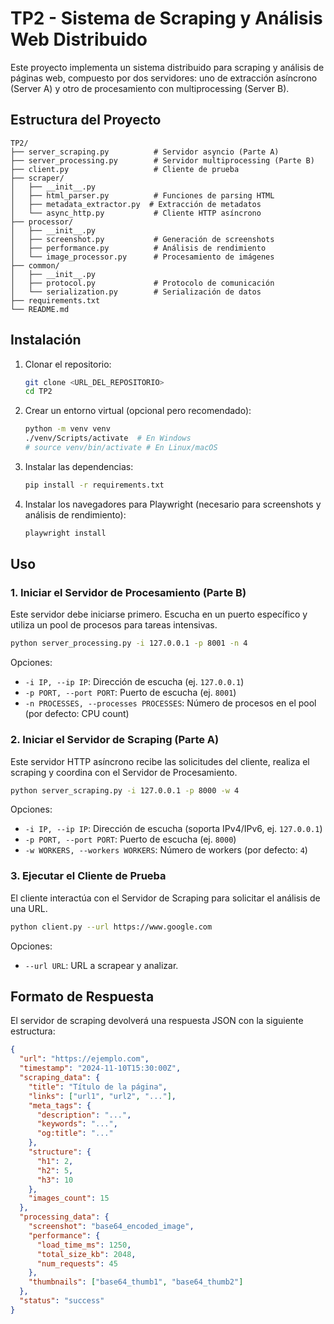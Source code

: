# TP2 - Sistema de Scraping y Análisis Web Distribuido

Este proyecto implementa un sistema distribuido para scraping y análisis de páginas web, compuesto por dos servidores: uno de extracción asíncrono (Server A) y otro de procesamiento con multiprocessing (Server B).

## Estructura del Proyecto

```
TP2/
├── server_scraping.py          # Servidor asyncio (Parte A)
├── server_processing.py        # Servidor multiprocessing (Parte B)
├── client.py                   # Cliente de prueba
├── scraper/
│   ├── __init__.py
│   ├── html_parser.py          # Funciones de parsing HTML
│   ├── metadata_extractor.py  # Extracción de metadatos
│   └── async_http.py           # Cliente HTTP asíncrono
├── processor/
│   ├── __init__.py
│   ├── screenshot.py           # Generación de screenshots
│   ├── performance.py          # Análisis de rendimiento
│   └── image_processor.py      # Procesamiento de imágenes
├── common/
│   ├── __init__.py
│   ├── protocol.py             # Protocolo de comunicación
│   └── serialization.py        # Serialización de datos
├── requirements.txt
└── README.md
```

## Instalación

1.  Clonar el repositorio:
    ```bash
    git clone <URL_DEL_REPOSITORIO>
    cd TP2
    ```

2.  Crear un entorno virtual (opcional pero recomendado):
    ```bash
    python -m venv venv
    ./venv/Scripts/activate  # En Windows
    # source venv/bin/activate # En Linux/macOS
    ```

3.  Instalar las dependencias:
    ```bash
    pip install -r requirements.txt
    ```

4.  Instalar los navegadores para Playwright (necesario para screenshots y análisis de rendimiento):
    ```bash
    playwright install
    ```

## Uso

### 1. Iniciar el Servidor de Procesamiento (Parte B)

Este servidor debe iniciarse primero. Escucha en un puerto específico y utiliza un pool de procesos para tareas intensivas.

```bash
python server_processing.py -i 127.0.0.1 -p 8001 -n 4
```

Opciones:
-   `-i IP, --ip IP`: Dirección de escucha (ej. `127.0.0.1`)
-   `-p PORT, --port PORT`: Puerto de escucha (ej. `8001`)
-   `-n PROCESSES, --processes PROCESSES`: Número de procesos en el pool (por defecto: CPU count)

### 2. Iniciar el Servidor de Scraping (Parte A)

Este servidor HTTP asíncrono recibe las solicitudes del cliente, realiza el scraping y coordina con el Servidor de Procesamiento.

```bash
python server_scraping.py -i 127.0.0.1 -p 8000 -w 4
```

Opciones:
-   `-i IP, --ip IP`: Dirección de escucha (soporta IPv4/IPv6, ej. `127.0.0.1`)
-   `-p PORT, --port PORT`: Puerto de escucha (ej. `8000`)
-   `-w WORKERS, --workers WORKERS`: Número de workers (por defecto: `4`)

### 3. Ejecutar el Cliente de Prueba

El cliente interactúa con el Servidor de Scraping para solicitar el análisis de una URL.

```bash
python client.py --url https://www.google.com
```

Opciones:
-   `--url URL`: URL a scrapear y analizar.

## Formato de Respuesta

El servidor de scraping devolverá una respuesta JSON con la siguiente estructura:

```json
{
  "url": "https://ejemplo.com",
  "timestamp": "2024-11-10T15:30:00Z",
  "scraping_data": {
    "title": "Título de la página",
    "links": ["url1", "url2", "..."],
    "meta_tags": {
      "description": "...",
      "keywords": "...",
      "og:title": "..."
    },
    "structure": {
      "h1": 2,
      "h2": 5,
      "h3": 10
    },
    "images_count": 15
  },
  "processing_data": {
    "screenshot": "base64_encoded_image",
    "performance": {
      "load_time_ms": 1250,
      "total_size_kb": 2048,
      "num_requests": 45
    },
    "thumbnails": ["base64_thumb1", "base64_thumb2"]
  },
  "status": "success"
}
```
